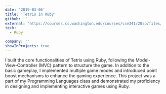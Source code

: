 ```yaml
---
date: '2019-03-06'
title: 'Tetris in Ruby'
github: ''
external: 'https://courses.cs.washington.edu/courses/cse341/20sp/files/hw/hw6/hw6.pdf'
tech:
  - Ruby

company: ''
showInProjects: true
---
```


I built the core functionalities of Tetris using Ruby, following the Model-View-Controller (MVC) pattern to structure the game. In addition to the basic gameplay, I implemented multiple game modes and introduced point boost mechanisms to enhance the gaming experience. This project was a part of my Programming Languages class and demonstrated my proficiency in designing and implementing interactive games using Ruby.
